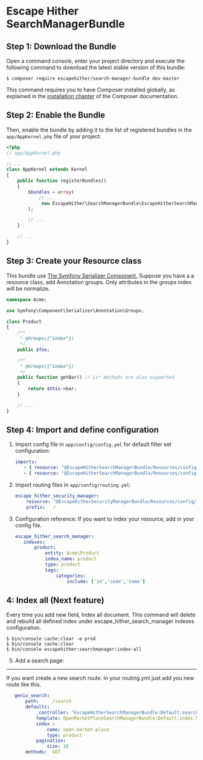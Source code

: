 Escape Hither SearchManagerBundle
===============================

Step 1: Download the Bundle
---------------------------


Open a command console, enter your project directory and execute the
following command to download the latest stable version of this bundle:

```console
$ composer require escapehither/search-manager-bundle dev-master
```

This command requires you to have Composer installed globally, as explained
in the [installation chapter](https://getcomposer.org/doc/00-intro.md)
of the Composer documentation.

Step 2: Enable the Bundle
-------------------------

Then, enable the bundle by adding it to the list of registered bundles
in the `app/AppKernel.php` file of your project:

```php
<?php
// app/AppKernel.php

// ...
class AppKernel extends Kernel
{
    public function registerBundles()
    {
        $bundles = array(
            // ...
             new EscapeHither\SearchManagerBundle\EscapeHitherSearchManagerBundle(),
        );

        // ...
    }

    // ...
}
```

Step 3: Create your Resource class
-------------------------
This bundle use [The Symfony Serializer Component.](https://symfony.com/doc/current/components/serializer.html)
Suppose you have a a resource class, add Annotation groups.
Only attributes in the groups index will be normalize.



```php
namespace Acme;

use Symfony\Component\Serializer\Annotation\Groups;

class Product
{
    /**
     * @Groups({"index"})
     */
    public $foo;

    /**
     * @Groups({"index"})
     */
    public function getBar() // is* methods are also supported
    {
        return $this->bar;
    }

    // ...
}
```

Step 4: Import and define configuration
-------------------------

1. Import config file in `app/config/config.yml` for default filter set configuration:

    ```yaml
    imports:
       - { resource: "@EscapeHitherSearchManagerBundle/Resources/config/services.yml" }
       - { resource: "@EscapeHitherSearchManagerBundle/Resources/config/config.yml" }
    ```

2. Import routing files in `app/config/routing.yml`:

    ```yaml
    escape_hither_security_manager:
        resource: "@EscapeHitherSecurityManagerBundle/Resources/config/routing.yml"
        prefix:   /
    ```

3. Configuration reference:
If you want to index your resource, add in your config file.

    ```yaml
   escape_hither_search_manager:
       indexes:
           product:
               entity: Acme\Product
               index_name: product
               type: product
               tags:
                   categories:
                       include: ['id','code','name']
    ```

4:  Index all (Next feature)
-------------------------
Every time you add new field, Index all document. This command will delete and rebuild all defined index under escape_hither_search_manager indexes configuration.
```console
$ bin/console cache:clear -e prod
$ bin/console cache:clear
$ bin/console escapehither:searchmanager:index-all
```

5. Add a search page:
-------------------------
If you want create a new search route. in your routing.yml just add you new route like this.

```yaml
   genia_search:
       path:     /search
       defaults:
           _controller: "EscapeHitherSearchManagerBundle:Default:search"
           template: OpenMarketPlaceSearchManagerBundle:Default:index.html.twig
           index :
               name: open-market-place
               type: product
           pagination:
               size: 10
       methods:  GET

```